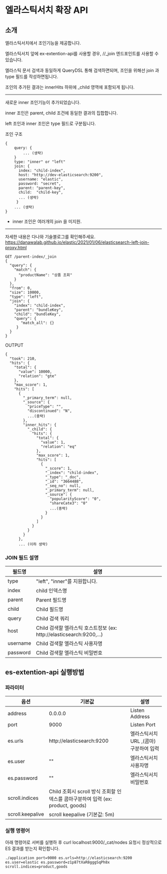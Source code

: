 # 엘라스틱서치 확장 API 

## 소개

엘라스틱서치에서 조인기능을 제공합니다.

엘라스틱서치 앞에 ex-extention-api를 사용할 경우, /<index>/_join 엔드포인트를 사용할 수 있습니다.

엘라스틱 문서 검색과 동일하게 QueryDSL 통해 검색하면되며, 조인을 위해선 join 과 type 필드를 작성하면됩니다. 

조인의 추가된 결과는 innerHits 하위에 _child 영역에 포함되게 됩니다.

---
새로운 inner 조인기능이 추가되었습니다.

inner 조인은 parent, child 조건에 동일한 결과의 집합합니다.  

left 조인과 inner 조인은 type 필드로 구분됩니다. 

조인 구조
```text
{
    query: {
        ... (생략)
    }
    type: "inner" or "left" 
    join: { 
      index: "child-index",
      host: "http://dev-elasticsearch:9200",
      username: "elastic",
      password: "secret",
      parent: "parent-key",
      child:  "child-key",
      ... (생략)
     }
    ... (생략)
}
```
* inner 조인은 여러개의 join 을 미지원.

---

자세한 내용은 다나와 기술블로그를 확인해주세요.
https://danawalab.github.io/elastic/2021/01/06/elasticsearch-left-join-proxy.html

```
GET /parent-index/_join
{
  "query": {
    "match": {
      "productName": "상품 조회"
    }
  },
  "from": 0,
  "size": 10000,
  "type": "left",
  "join": {
    "index": "child-index",
    "parent": "bundleKey",
    "child": "bundleKey",
    "query": {
       "match_all": {}
     }
  }
}
```

OUTPUT
```
{
  "took": 210,
  "hits": {
    "total": {
      "value": 10000,
      "relation": "gte"
    },
    "max_score": 1,
    "hits": [
      {
        "_primary_term": null,
        "_source": {
          "priceType": "",
          "discontinued": "N",
          ...(중략)
        },
        "inner_hits": {
          "_child": {
            "hits": {
              "total": {
                "value": 1,
                "relation": "eq"
              },
              "max_score": 1,
              "hits": [
                {
                  "_score": 1,
                  "_index": "child-index",
                  "_type": "_doc",
                  "_id": "3664488",
                  "_seq_no": null,
                  "_primary_term": null,
                  "_source": {
                    "popularityScore": "0",
                    "shareCate3": "0"
                    ...(중략)
                  }
                }
              ]
            }
          }
        }
      },
      ... (이하 생략)
```

### JOIN 필드 설명

| 필드명 | 설명 |
| --- | --- |
|type | "left", "inner"를 지원합니다. |
|index | child 인덱스명 |
|parent | Parent 필드명 |
|child | Child 필드명 |
|query | Child 검색 쿼리 |
|host | Child 검색할 엘라스틱 호스트정보 (ex: http://elasticsearch:9200,...) |
|username | Child 검색할 엘라스틱 사용자명 |
|password | Child 검색할 엘라스틱 비밀번호 |

## es-extention-api 실행방법

### 파라미터
|옵션|기본값|설명|
|---|---|---|
|address|0.0.0.0|Listen Address|
|port|9000|Listen Port|
|es.urls|http://elasticsearch:9200|엘라스틱서치 URL ,(콤마) 구분하여 입력|
|es.user|""|엘라스틱서치 사용자명|
|es.password|""|엘라스틱서치 비밀번호|
|scroll.indices | Child 조회시 scroll 방식 조회할 인덱스를 콤마구분하여 입력 (ex: product, goods) |
|scroll.keepalive | scroll keepalive (기본값: 5m) |


### 실행 명령어
아래 명령어로 서버를 실행하 후 curl localhost:9000/_cat/nodes 요청시 정상적으로 ES 결과를 받는지 확인합니다. 
 ```
./application port=9000 es.urls=http://elasticsearch:9200 es.user=elastic es.password=z1p87tXaR8gggSqPh8x scroll.indices=product,goods 
```




 
 
 
 